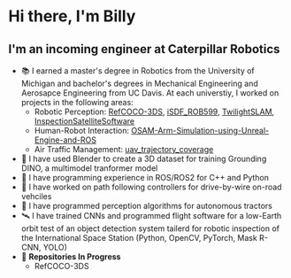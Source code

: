 # Hi there, I'm Billy


## I'm an incoming engineer at Caterpillar Robotics

* :books: I earned a master's degree in Robotics from the University of Michigan and bachelor's degrees in Mechanical Engineering and Aerosapce Engineering from UC Davis. At each universtiy, I worked on projects in the following areas:
    * Robotic Perception: [RefCOCO-3DS](https://github.com/BillyMazotti/RefCOCO-3DS), [iSDF_ROB599](https://github.com/BillyMazotti/iSDF_ROB599), [TwilightSLAM](https://github.com/TwilightSLAM/Twilight_SuperPoint_SLAM), [InspectionSatelliteSoftware](https://github.com/XiaoBaoBao719/InspectionSatelliteSoftware)
    * Human-Robot Interaction: [OSAM-Arm-Simulation-using-Unreal-Engine-and-ROS](https://github.com/BillyMazotti/OSAM-Arm-Simulation-using-Unreal-Engine-and-ROS/tree/main)
    * Air Traffic Management: [uav_trajectory_coverage](https://github.com/BillyMazotti/uav_trajectory_coverage)
* :sauropod: I have used Blender to create a 3D dataset for training Grounding DINO, a multimodel tranformer model
* :robot: I have programming experience in ROS/ROS2 for C++ and Python
* :car: I have worked on path following controllers for drive-by-wire on-road vehciles
* :tractor: I have programmed perception algorithms for autonomous tractors
* :artificial_satellite: I have trained CNNs and programmed flight software for a low-Earth orbit test of an object detection system tailerd for robotic inspection of the International Space Station (Python, OpenCV, PyTorch, Mask R-CNN, YOLO)
* :wrench: **Repositories In Progress** 
  * RefCOCO-3DS
